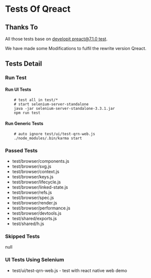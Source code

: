 # Tests Of Qreact

## Thanks To

All those tests base on [developit preact@7.1.0 test](https://github.com/developit/preact/tree/7.1.0/test).

We have made some Modifications to fulfil the rewrite version Qreact.


## Tests Detail

### Run Test

#### Run UI Tests

```
    # test all in test/*
    # start selenium-server-standalone
    java -jar selenium-server-standalone-3.3.1.jar
    npm run test
```

#### Run Generic Tests

```
    # auto ignore test/ui/test-qrn-web.js
    ./node_modules/.bin/karma start
```

### Passed Tests

+ test/browser/components.js
+ test/browser/svg.js
+ test/browser/context.js
+ test/browser/keys.js
+ test/browser/lifecycle.js
+ test/browser/linked-state.js
+ test/browser/refs.js
+ test/browser/spec.js
+ test/browser/render.js
+ test/browser/performance.js
+ test/browser/devtools.js
+ test/shared/exports.js
+ test/shared/h.js

### Skipped Tests

null

### UI Tests Using Selenium

+ test/ui/test-qrn-web.js - test with react native web demo


